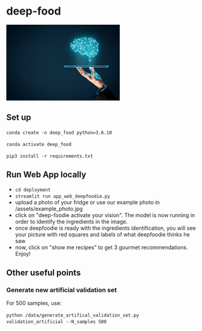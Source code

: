 # deep-food

<img src="https://github.com/Iskriyana/deep-food/blob/master/assets/deep_food.jpg" width=300/>

## Set up

`conda create -n deep_food python=3.6.10`

`conda activate deep_food`

`pip3 install -r requirements.txt`

## Run Web App locally
* `cd deployment`
* `streamlit run app_web_deepfoodie.py`
* upload a photo of your fridge or use our example photo in /assets/example_photo.jpg
* click on "deep-foodie activate your vision". The model is now running in order to identify the ingredients in the image.
* once deepfoodie is ready with the ingredients identification, you will see your picture with red squares and labels of what deepfoodie thinks he saw
* now, click on "show me recipes" to get 3 gourmet recommendations. Enjoy!


## Other useful points

### Generate new artificial validation set
For 500 samples, use:

`python /data/generate_artifical_validation_set.py validation_artificial --N_samples 500`

